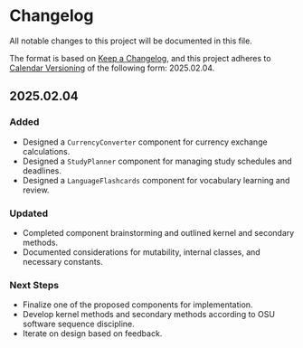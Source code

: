 # Changelog

All notable changes to this project will be documented in this file.

The format is based on [Keep a Changelog](https://keepachangelog.com/en/1.1.0/),
and this project adheres to [Calendar Versioning](https://calver.org/) of
the following form: 2025.02.04.

## 2025.02.04

### Added
- Designed a `CurrencyConverter` component for currency exchange calculations.
- Designed a `StudyPlanner` component for managing study schedules and deadlines.
- Designed a `LanguageFlashcards` component for vocabulary learning and review.

### Updated
- Completed component brainstorming and outlined kernel and secondary methods.
- Documented considerations for mutability, internal classes, and necessary constants.

### Next Steps
- Finalize one of the proposed components for implementation.
- Develop kernel methods and secondary methods according to OSU software sequence discipline.
- Iterate on design based on feedback.

